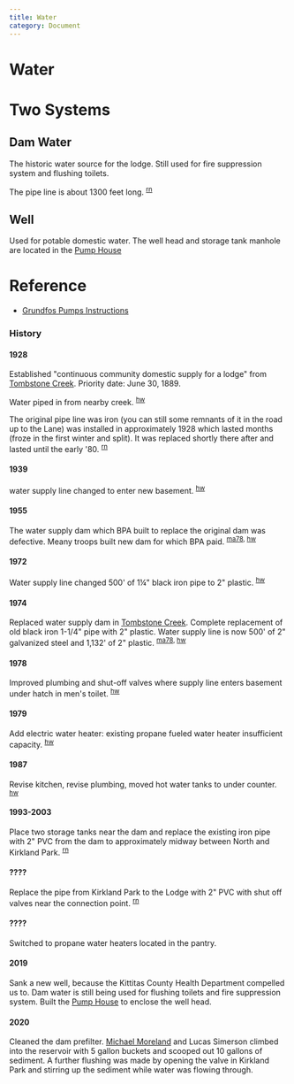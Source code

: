 ```yaml
---
title: Water
category: Document
---
```

# Water

# Two Systems

## Dam Water

The historic water source for the lodge. Still used for fire suppression system and flushing toilets.

The pipe line is about 1300 feet long. <sup>[rn][]</sup>

## Well

Used for potable domestic water. The well head and storage tank manhole are located in the [Pump House](Pump-House)


# Reference

- [Grundfos Pumps Instructions](https://github.com/MeanyLodge/meanylodge.github.com/blob/master/reference/2020-grundfos-pump-instructions.pdf)


### History

#### 1928

Established "continuous community domestic supply for a lodge" from [Tombstone Creek](Tombstone-Creek). Priority date: June 30, 1889.

Water piped in from nearby creek. <sup>[hw][]</sup>

The original pipe line was iron (you can still some remnants of it in the
road up to the Lane) was installed in approximately 1928 which lasted months
(froze in the first winter and split).  It was replaced shortly there after
and lasted until the early '80. <sup>[rn][]</sup>

#### 1939

water supply line changed to enter new basement. <sup>[hw][]</sup>

#### 1955

The water supply dam which BPA built to replace the original dam was defective. Meany troops built new dam for which BPA paid. <sup>[ma78][], [hw][]</sup>

#### 1972

Water supply line changed 500' of 1¼" black iron pipe to 2" plastic. <sup>[hw][]</sup>

#### 1974

Replaced water supply dam in [Tombstone Creek](Tombstone-Creek). Complete replacement of old black iron 1-1/4" pipe with 2" plastic. Water supply line is now 500' of 2" galvanized steel and 1,132' of 2" plastic. <sup>[ma78][], [hw][]</sup>

#### 1978

Improved plumbing and shut-off valves where supply line enters basement under hatch in men's toilet. <sup>[hw][]</sup>

#### 1979

Add electric water heater: existing propane fueled water heater insufficient capacity. <sup>[hw][]</sup>

#### 1987

Revise kitchen, revise plumbing, moved hot water tanks to under counter. <sup>[hw][]</sup>

#### 1993-2003

Place two storage tanks near the dam and replace the existing iron pipe with 2" PVC from the dam to approximately midway between North and Kirkland Park. <sup>[rn][]</sup>

#### ????

Replace the pipe from Kirkland Park to the Lodge with 2" PVC with shut off valves near the
connection point. <sup>[rn][]</sup>

#### ????

Switched to propane water heaters located in the pantry.

#### 2019

Sank a new well, because the Kittitas County Health Department compelled us to. Dam water is still being used for flushing toilets and fire suppression system. Built the [Pump House](Pump-House) to enclose the well head.

#### 2020

Cleaned the dam prefilter. [Michael Moreland](Michael-Moreland) and Lucas Simerson climbed into the reservoir with 5 gallon buckets and scooped out 10 gallons of sediment. A further flushing was made by opening the valve in Kirkland Park and stirring up the sediment while water was flowing through.


[hw]: History-Walt "Meany History, by Walt Little"
[ma78]: Mountaineer-Annual#1978
[rn]: Ray-Nelson-Email-2022-01
